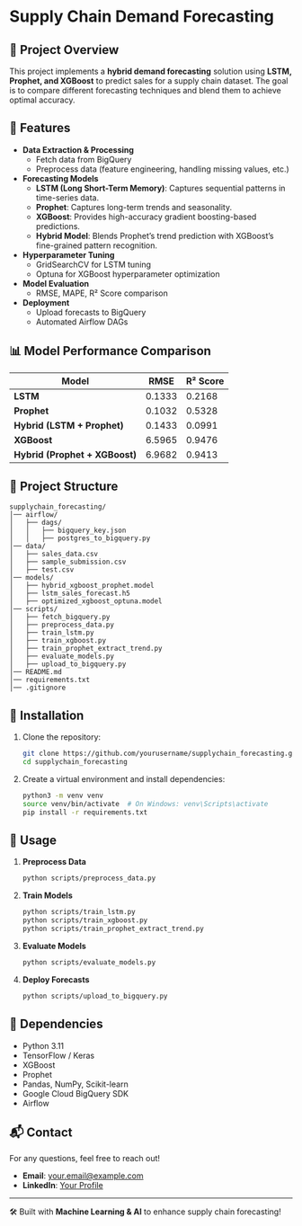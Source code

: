 # Supply Chain Demand Forecasting

## 📌 Project Overview
This project implements a **hybrid demand forecasting** solution using **LSTM, Prophet, and XGBoost** to predict sales for a supply chain dataset. The goal is to compare different forecasting techniques and blend them to achieve optimal accuracy.

## 🚀 Features
- **Data Extraction & Processing**
  - Fetch data from BigQuery
  - Preprocess data (feature engineering, handling missing values, etc.)
- **Forecasting Models**
  - **LSTM (Long Short-Term Memory)**: Captures sequential patterns in time-series data.
  - **Prophet**: Captures long-term trends and seasonality.
  - **XGBoost**: Provides high-accuracy gradient boosting-based predictions.
  - **Hybrid Model**: Blends Prophet’s trend prediction with XGBoost’s fine-grained pattern recognition.
- **Hyperparameter Tuning**
  - GridSearchCV for LSTM tuning
  - Optuna for XGBoost hyperparameter optimization
- **Model Evaluation**
  - RMSE, MAPE, R² Score comparison
- **Deployment**
  - Upload forecasts to BigQuery
  - Automated Airflow DAGs

## 📊 Model Performance Comparison
| Model    | RMSE  | R² Score |
|----------|-------|----------|
| **LSTM**  | 0.1333 | 0.2168   |
| **Prophet** | 0.1032 | 0.5328   |
| **Hybrid (LSTM + Prophet)** | 0.1433 | 0.0991   |
| **XGBoost** | 6.5965 | 0.9476   |
| **Hybrid (Prophet + XGBoost)** | 6.9682 | 0.9413   |

## 📂 Project Structure
```
supplychain_forecasting/
│── airflow/
│   ├── dags/
│   │   ├── bigquery_key.json
│   │   ├── postgres_to_bigquery.py
│── data/
│   ├── sales_data.csv
│   ├── sample_submission.csv
│   ├── test.csv
│── models/
│   ├── hybrid_xgboost_prophet.model
│   ├── lstm_sales_forecast.h5
│   ├── optimized_xgboost_optuna.model
│── scripts/
│   ├── fetch_bigquery.py
│   ├── preprocess_data.py
│   ├── train_lstm.py
│   ├── train_xgboost.py
│   ├── train_prophet_extract_trend.py
│   ├── evaluate_models.py
│   ├── upload_to_bigquery.py
│── README.md
│── requirements.txt
│── .gitignore
```

## 📜 Installation
1. Clone the repository:
   ```sh
   git clone https://github.com/yourusername/supplychain_forecasting.git
   cd supplychain_forecasting
   ```
2. Create a virtual environment and install dependencies:
   ```sh
   python3 -m venv venv
   source venv/bin/activate  # On Windows: venv\Scripts\activate
   pip install -r requirements.txt
   ```

## 🔄 Usage
1. **Preprocess Data**
   ```sh
   python scripts/preprocess_data.py
   ```
2. **Train Models**
   ```sh
   python scripts/train_lstm.py
   python scripts/train_xgboost.py
   python scripts/train_prophet_extract_trend.py
   ```
3. **Evaluate Models**
   ```sh
   python scripts/evaluate_models.py
   ```
4. **Deploy Forecasts**
   ```sh
   python scripts/upload_to_bigquery.py
   ```

## 📌 Dependencies
- Python 3.11
- TensorFlow / Keras
- XGBoost
- Prophet
- Pandas, NumPy, Scikit-learn
- Google Cloud BigQuery SDK
- Airflow

## 📬 Contact
For any questions, feel free to reach out!
- **Email**: your.email@example.com
- **LinkedIn**: [Your Profile](https://linkedin.com/in/yourusername)

---
🛠️ Built with **Machine Learning & AI** to enhance supply chain forecasting!

